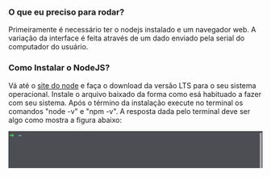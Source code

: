 ### O que eu preciso para rodar?

Primeiramente é necessário ter o nodejs instalado e um navegador web. A variação da interface é feita através de um dado enviado pela serial do computador do usuário. 

### Como Instalar o NodeJS? 

Vá até o [site do node](https://nodejs.org) e faça o download da versão LTS para o seu sistema operacional. Instale o arquivo baixado da forma como esá habituado a fazer com seu sistema.
Após o término da instalação execute no terminal os comandos "node -v" e "npm -v". A resposta dada pelo terminal deve ser algo como mostra a figura abaixo:

<p align="center">
  <img src="images/checking-node.gif">
</p>